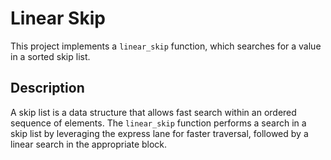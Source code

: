 # Linear Skip

This project implements a `linear_skip` function, which searches for a value in a sorted skip list.

## Description

A skip list is a data structure that allows fast search within an ordered sequence of elements. The `linear_skip` function performs a search in a skip list by leveraging the express lane for faster traversal, followed by a linear search in the appropriate block.
